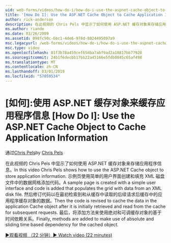 ```yaml
---
uid: web-forms/videos/how-do-i/how-do-i-use-the-aspnet-cache-object-to-cache-application-information
title: '[How Do I]: Use the ASP.NET Cache Object to Cache Application Information | Microsoft Docs'
author: rick-anderson
description: 在此视频的 Chris Pels 中显示了如何使用 ASP.NET 缓存对象来存储应用程序信息。 使用简单的用户界面创建一个示例页面...
ms.author: riande
ms.date: 03/26/2009
ms.assetid: 098fc90c-6bc1-4de6-978d-8024495097a9
msc.legacyurl: /web-forms/videos/how-do-i/how-do-i-use-the-aspnet-cache-object-to-cache-application-information
msc.type: video
ms.openlocfilehash: 01f3b78a459cef65dba7abf9ad2a18817bb77928
ms.sourcegitcommit: 24b1f6decbb17bb22a45166e5fdb0845c65af498
ms.translationtype: MT
ms.contentlocale: zh-CN
ms.lasthandoff: 03/01/2019
ms.locfileid: "57059534"
---
```

<a name="how-do-i-use-the-aspnet-cache-object-to-cache-application-information"></a>[如何]:使用 ASP.NET 缓存对象来缓存应用程序信息
[How Do I]: Use the ASP.NET Cache Object to Cache Application Information
====================
<span data-ttu-id="7b7e4-104">通过[Chris Pels](https://twitter.com/chrispels)</span><span class="sxs-lookup"><span data-stu-id="7b7e4-104">by [Chris Pels](https://twitter.com/chrispels)</span></span>

<span data-ttu-id="7b7e4-105">在此视频的 Chris Pels 中显示了如何使用 ASP.NET 缓存对象来存储应用程序信息。</span><span class="sxs-lookup"><span data-stu-id="7b7e4-105">In this video Chris Pels shows how to use the ASP.NET Cache object to store application information.</span></span> <span data-ttu-id="7b7e4-106">示例页使用简单的用户界面创建和填充 XML 磁盘文件中的数据网格添加代码。</span><span class="sxs-lookup"><span data-stu-id="7b7e4-106">A sample page is created with a simple user interface and code is added that populates the grid with data from an XML disk file.</span></span> <span data-ttu-id="7b7e4-107">然后修订代码以在最初检索到和从缓存中读取的后续请求后缓存中的应用程序缓存对象的数据。</span><span class="sxs-lookup"><span data-stu-id="7b7e4-107">Then the code is revised to cache the data in the application Cache object after it is initially retrieved and read from the cache for subsequent requests.</span></span> <span data-ttu-id="7b7e4-108">最后，将添加方法来使用绝对和可调缓存对象的基于时间依赖关系。</span><span class="sxs-lookup"><span data-stu-id="7b7e4-108">Finally, methods are added to make use of absolute and sliding time based dependency for the cached object.</span></span>

[<span data-ttu-id="7b7e4-109">&#9654;观看视频 （22 分钟）</span><span class="sxs-lookup"><span data-stu-id="7b7e4-109">&#9654; Watch video (22 minutes)</span></span>](https://channel9.msdn.com/Blogs/ASP-NET-Site-Videos/how-do-i-use-the-aspnet-cache-object-to-cache-application-information)
